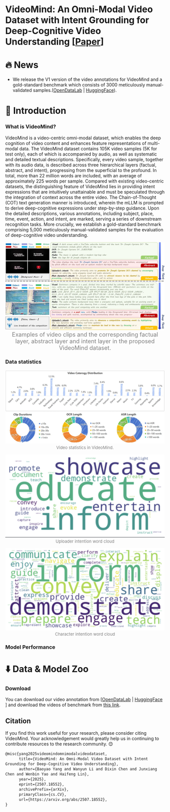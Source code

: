 # VideoMind: An Omni-Modal Video Dataset with Intent Grounding for Deep-Cognitive Video Understanding \[[Paper](https://arxiv.org/abs/2507.18552)\]

# :fire: News
- We release the V1 version of the video annotations for VideoMind and a gold-standard benchmark which consists of 3000 meticulously manual-validated samples.([OpenDataLab](https://opendatalab.com/Dixin/VideoMind) | [HuggingFace](https://huggingface.co/datasets/DixinChen/VideoMind)).
  
# :book: Introduction

### What is VideoMind?
VideoMind is a video-centric omni-modal dataset, which enables the deep cognition of video content and enhances feature representations of multi-modal data. The VideoMind dataset contains 105K video samples (5K for test only), each of which is accompanied by audio, as well as systematic and detailed textual descriptions. Specifically, every video sample, together with its audio data, is described across three hierarchical layers (factual, abstract, and intent), progressing from the superficial to the profound. In total, more than 22 million words are included, with an average of approximately 225 words per sample. Compared with existing video-centric datasets, the distinguishing feature of VideoMind lies in providing intent expressions that are intuitively unattainable and must be speculated through the integration of context across the entire video. The Chain-of-Thought (COT) text generation manner is introduced, wherein the mLLM is prompted to derive deep-cognitive expressions under step-by-step guidance. Upon the detailed descriptions, various annotations, including subject, place, time, event, action, and intent, are marked, serving a series of downstream recognition tasks. More crucially, we establish a gold-standard benchmark comprising 5,000 meticulously manual-validated samples for the evaluation of deep-cognitive video understanding.

<p align="center">
<img src="image/Examples-latest version.jpg" alt="examples for VideoMind"/>
<font size=4 color="gray">Examples of video clips and the corresponding factual layer, abstract layer and intent layer in the proposed VideoMind dataset.</font>
</p>

### Data statistics

<p align="center">
<img src="image/data statistics.jpg" alt="Sentence Length"/>
<font size=2 color="gray">Video statistics in VideoMind.</font>
</p>

<p align="center">
<img src="image/uploader_intention_tag.png" alt="uploader_intention_tag"/>
<font size=2 color="gray">Uploader intention word cloud</font>
</p>

<p align="center">
<img src="image/character_intention_tag.png" alt="character_intention_tag"/>
<font size=2 color="gray">Character intention word cloud</font>
</p>



### Model Performance

# :arrow_down: Data & Model Zoo

### Download
You can download our video annotation from \[[OpenDataLab](https://opendatalab.com/Dixin/VideoMind) \| [HuggingFace](https://huggingface.co/datasets/DixinChen/VideoMind) \] and download the videos of benchmark from [this link](https://drive.google.com/file/d/1RbEjY1_glJ8yEwn1f5SXGs5kCn6uAqvY/view?usp=drive_link).

## Citation
If you find this work useful for your research, please consider citing VideoMind. Your acknowledgement would greatly help us in continuing to contribute resources to the research community. 😊
```
@misc{yang2025videomindomnimodalvideodataset,
      title={VideoMind: An Omni-Modal Video Dataset with Intent Grounding for Deep-Cognitive Video Understanding}, 
      author={Baoyao Yang and Wanyun Li and Dixin Chen and Junxiang Chen and Wenbin Yao and Haifeng Lin},
      year={2025},
      eprint={2507.18552},
      archivePrefix={arXiv},
      primaryClass={cs.CV},
      url={https://arxiv.org/abs/2507.18552}, 
}
```

